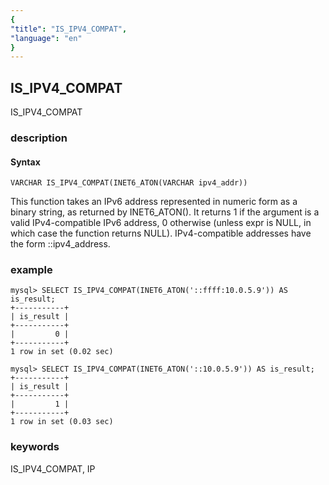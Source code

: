 ```yaml
---
{
"title": "IS_IPV4_COMPAT",
"language": "en"
}
---
```


<!-- 
Licensed to the Apache Software Foundation (ASF) under one
or more contributor license agreements.  See the NOTICE file
distributed with this work for additional information
regarding copyright ownership.  The ASF licenses this file
to you under the Apache License, Version 2.0 (the
"License"); you may not use this file except in compliance
with the License.  You may obtain a copy of the License at
  http://www.apache.org/licenses/LICENSE-2.0
Unless required by applicable law or agreed to in writing,
software distributed under the License is distributed on an
"AS IS" BASIS, WITHOUT WARRANTIES OR CONDITIONS OF ANY
KIND, either express or implied.  See the License for the
specific language governing permissions and limitations
under the License.
-->

## IS_IPV4_COMPAT

<version since="dev">

IS_IPV4_COMPAT

</version>

### description

#### Syntax

`VARCHAR IS_IPV4_COMPAT(INET6_ATON(VARCHAR ipv4_addr))`

This function takes an IPv6 address represented in numeric form as a binary string, as returned by INET6_ATON(). 
It returns 1 if the argument is a valid IPv4-compatible IPv6 address, 0 otherwise (unless expr is NULL, in which case the function returns NULL). 
IPv4-compatible addresses have the form ::ipv4_address.

### example

```
mysql> SELECT IS_IPV4_COMPAT(INET6_ATON('::ffff:10.0.5.9')) AS is_result;
+-----------+
| is_result |
+-----------+
|         0 |
+-----------+
1 row in set (0.02 sec)

mysql> SELECT IS_IPV4_COMPAT(INET6_ATON('::10.0.5.9')) AS is_result;
+-----------+
| is_result |
+-----------+
|         1 |
+-----------+
1 row in set (0.03 sec)
```

### keywords

IS_IPV4_COMPAT, IP